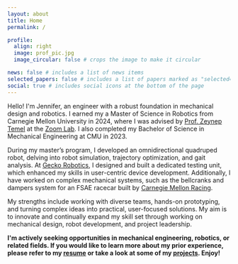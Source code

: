 ```yaml
---
layout: about
title: Home
permalink: /

profile:
  align: right
  image: prof_pic.jpg
  image_circular: false # crops the image to make it circular

news: false # includes a list of news items
selected_papers: false # includes a list of papers marked as "selected={true}"
social: true # includes social icons at the bottom of the page
---
```


Hello! I'm Jennifer, an engineer with a robust foundation in mechanical design and robotics. 
I earned my a Master of Science in Robotics from Carnegie Mellon University in 2024, where I was advised by 
[Prof. Zeynep Temel](https://www.ri.cmu.edu/ri-faculty/zeynep-temel/) at the [Zoom Lab](https://www.ri.cmu.edu/robotics-groups/zoom-lab/).
I also completed my Bachelor of Science in Mechanical Engineering at CMU in 2023.

During my master’s program, I developed an omnidirectional quadruped robot, delving into robot simulation, trajectory optimization, and gait analysis. 
At [Gecko Robotics](https://www.geckorobotics.com/), I designed and built a dedicated testing unit, which enhanced my skills in user-centric device development.
Additionally, I have worked on complex mechanical systems, such as the bellcranks and dampers system for an FSAE racecar built by [Carnegie Mellon Racing](https://www.carnegiemellonracing.org/).

My strengths include working with diverse teams, hands-on prototyping, and turning complex ideas into practical, user-focused solutions.
My aim is to innovate and continually expand my skill set through working on mechanical design, robot development, and project leadership.

**I'm actively seeking opportunities in mechanical engineering, robotics, or related fields. 
If you would like to learn more about my prior experience, please refer to my [resume](/resume/) or take a look at some of my [projects](/projects/). Enjoy!**